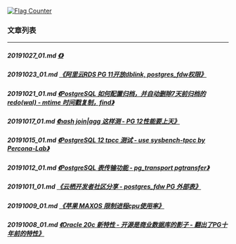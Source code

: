 <a rel="nofollow" href="http://info.flagcounter.com/h9V1"  ><img src="http://s03.flagcounter.com/count/h9V1/bg_FFFFFF/txt_000000/border_CCCCCC/columns_2/maxflags_12/viewers_0/labels_0/pageviews_0/flags_0/"  alt="Flag Counter"  border="0"  ></a>  
  
### 文章列表  
----  
##### 20191027_01.md   [《》](20191027_01.md)  
##### 20191023_01.md   [《阿里云RDS PG 11开放dblink, postgres_fdw权限》](20191023_01.md)  
##### 20191021_01.md   [《PostgreSQL 如何配置归档，并自动删除7天前归档的redo(wal) - mtime 时间戳复制，find》](20191021_01.md)  
##### 20191017_01.md   [《hash join|agg 这样测 - PG 12性能要上天》](20191017_01.md)  
##### 20191015_01.md   [《PostgreSQL 12 tpcc 测试 - use sysbench-tpcc by Percona-Lab》](20191015_01.md)  
##### 20191012_01.md   [《PostgreSQL 表传输功能 - pg_transport pgtransfer》](20191012_01.md)  
##### 20191011_01.md   [《云栖开发者社区分享 - postgres_fdw PG 外部表》](20191011_01.md)  
##### 20191009_01.md   [《苹果 MAXOS 限制进程cpu使用率》](20191009_01.md)  
##### 20191008_01.md   [《Oracle 20c 新特性 - 开源是商业数据库的影子 - 翻出了PG十年前的特性》](20191008_01.md)  

